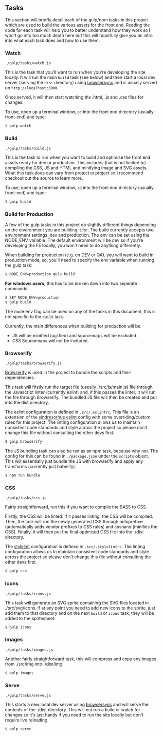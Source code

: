 ## Tasks

This section will briefly detail each of the gulp/npm tasks in this project which are used to build the various assets for the front end.
Reading the code for each task will help you to better understand how they work so I won't go into too much depth here but this will hopefully give you an intro into what each task does and how to use them.

### Watch

`./gulp/tasks/watch.js`

This is the task that you'll want to run when you're developing the site locally. It will run the main `build` task (see below) and then start a local dev server (serving the `dist` directory) using [browsersync](https://www.browsersync.io/) and is usually served on `http://localhost:3000`.

Once served, it will then start watching the .html, .js and .css files for changes.

To use, open up a terminal window, `cd` into the front end directory (usually front-end) and type:

```sh
$ gulp watch
```

### Build

`./gulp/tasks/build.js`

This is the task to run when you want to build and optimise the front end assets ready for dev or production.
This includes (but is not limited to) compiling the CSS, JS and HTML and minifying image and SVG assets. What this task does can vary from project to project so I recommend checkout out the source to learn more.

To use, open up a terminal window, `cd` into the front end directory (usually front-end) and type:

```sh
$ gulp build
```

### Build for Production

A few of the gulp tasks in this project do slightly different things depending on the environment you are building it for. The build currently accepts two environment settings: dev and production. The env can be set using the NODE_ENV variable. The default environment will be dev so if you're developing the FE locally, you won't need to do anything differently.

When building for production (e.g. on DEV or QA), you will want to build in production mode, so, you'll need to specify the env variable when running the gulp task:

```sh
$ NODE_ENV=production gulp build
```

**For windows users**, this has to be broken down into two seperate commands:

```sh
$ SET NODE_ENV=production
$ gulp build
```

The node env flag can be used on any of the tasks in this document, this is not specific to the `build` task.

Currently, the main differences when building for production will be:

- JS will be minified (uglified) and sourcemaps will be excluded.
- CSS Sourcemaps will not be included.

### Browserify

`./gulp/tasks/browserify.js`

[Browserify](http://browserify.org/) is used in the project to bundle the scripts and their dependencies.

This task will firstly run the target file (usually ./src/js/main.js) file through the Javascript linter (currently eslint) and, if this passes the linter, it will run the file through Browserify. The bundled JS file will then be created and put into the dist directory.

The eslint configuration is defined in `.src/.eslintrc`. This file is an extension of the [sindresorhus eslint](https://github.com/sindresorhus/eslint-config-xo) config with some overriding/custom rules for this project. The linting configuration allows us to maintain consistent code standards and style across the project so please don't change this file without consulting the other devs first.

```sh
$ gulp browserify
```

The JS bundling task can also be ran as an npm task, because why not. The config for this can be found in `./package.json` under the `scripts` object.
This will essentially just bundle the JS with browserify and apply any transforms (currently just babelify).

```sh
$ npm run bundle
```


### CSS

`./gulp/tasks/css.js`

Fairly straightforward, run this if you want to compile the SASS to CSS.

Firstly, the CSS will be linted. If it passes linting, the CSS will be compiled. Then, the task will run the newly generated CSS through autoprefixer (automatically adds vendor prefixes to CSS rules) and cssnano (minifies the CSS). Finally, it will then put the final optimised CSS file into the ./dist directory.

The [stylelint](https://github.com/stylelint/stylelint) configuration is defined in `.src/.stylelintrc`. The linting configuration allows us to maintain consistent code standards and style across the project so please don't change this file without consulting the other devs first.

```sh
$ gulp css
```

### Icons

`./gulp/tasks/icons.js`

This task will generate an SVG sprite containing the SVG files located in ./src/svg/icons. If at any point you need to add new icons to the sprite, just add them to that directory and on the next `build` or `icons` task, they will be added to the spritesheet.

```sh
$ gulp icons
```

### Images

`./gulp/tasks/images.js`

Another fairly straightforward task, this will compress and copy any images from ./src/img into ./dist/img.

```sh
$ gulp images
```

### Serve

`./gulp/tasks/serve.js`

This starts a new local dev server using [browsersync](https://www.browsersync.io/) and will serve the contents of the ./dist directory. This will not run a build or watch for changes so it's just handy if you need to run the site locally but don't require live reloading.

```sh
$ gulp serve
```


